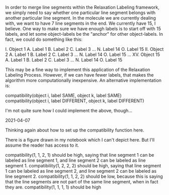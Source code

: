 In order to merge line segments within the Relaxation Labeling framework, we simply need to say whether one particular line segment belongs with another particular line segment.  In the molecule we are currently dealing with, we want to have 7 line segments in the end.  We currently have 15, I believe.  One way to make sure we have enough labels is to start off with 15 labels, and let some object-labels be the "anchor" for other object-labels.  In fact, we could do something like this:

I.  Object 1
	A. Label 1
	B. Label 2
	C. Label 3
	...
	N. Label 14
	O. Label 15
II. Object 2
	A. Label 1
	B. Label 2
	C. Label 3
	...
	N. Label 14
	O. Label 15
...
XV. Object 15
	A. Label 1
	B. Label 2
	C. Label 3
	...
	N. Label 14
	O. Label 15

This may be a fine way to implement this application of the Relaxation Labeling Process.  However, if we can have fewer labels, that makes the algorithm more computationally inexpensive.  An alternative implementation is:

compatibility(object i, label SAME, object k, label SAME)
compatibility(object i, label DIFFERENT, object k, label DIFFERENT)

I'm not quite sure how I could implement the above, though...

2021-04-07

Thinking again about how to set up the compatibility function here.

There is a figure drawn in my notebook which I can't depict here.  But I'll assume the reader has access to it.

compatibility(1, 1, 2, 1) should be high, saying that line segment 1 can be labeled as line segment 1, and line segment 2 can be labeled as line segment 1.
compatibility(1, 2, 2, 2) should be high, saying that line segment 1 can be labeled as line segment 2, and line segment 2 can be labeled as line segment 2.
compatibility(1, 1, 2, 2) should be low, because this is saying that the line segments are not part of the same line segment, when in fact they are.
compatibility(1, 1, 1, 1) should be high

